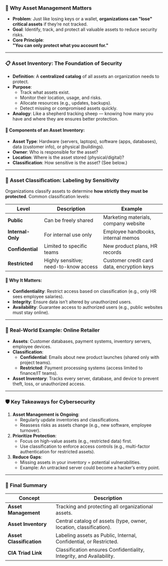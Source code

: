 ### 🧠 **Why Asset Management Matters**
- **Problem**: Just like losing keys or a wallet, **organizations can "lose" critical assets** if they’re not tracked.
- **Goal**: Identify, track, and protect all valuable assets to reduce security risks.
- **Core Principle**:  
  **"You can only protect what you account for."**

---

### 📋 **Asset Inventory: The Foundation of Security**
- **Definition**: A **centralized catalog** of all assets an organization needs to protect.
- **Purpose**:
  - Track what assets exist.
  - Monitor their location, usage, and risks.
  - Allocate resources (e.g., updates, backups).
  - Detect missing or compromised assets quickly.
- **Analogy**: Like a shepherd tracking sheep — knowing how many you have and where they are ensures better protection.

#### 🧩 Components of an Asset Inventory:
- **Asset Type**: Hardware (servers, laptops), software (apps, databases), data (customer info), or physical (buildings).
- **Owner**: Who is responsible for the asset?
- **Location**: Where is the asset stored (physical/digital)?
- **Classification**: How sensitive is the asset? (See below.)

---

### 🔐 **Asset Classification: Labeling by Sensitivity**
Organizations classify assets to determine **how strictly they must be protected**. Common classification levels:

| Level | Description | Example |
|-------|-------------|---------|
| **Public** | Can be freely shared | Marketing materials, company website |
| **Internal-Only** | For internal use only | Employee handbooks, internal memos |
| **Confidential** | Limited to specific teams | New product plans, HR records |
| **Restricted** | Highly sensitive; need-to-know access | Customer credit card data, encryption keys |

#### 🎯 Why It Matters:
- **Confidentiality**: Restrict access based on classification (e.g., only HR sees employee salaries).
- **Integrity**: Ensure data isn’t altered by unauthorized users.
- **Availability**: Guarantee access to authorized users (e.g., public websites must stay online).

---

### 🏢 **Real-World Example: Online Retailer**
- **Assets**: Customer databases, payment systems, inventory servers, employee devices.
- **Classification**:
  - **Confidential**: Emails about new product launches (shared only with project teams).
  - **Restricted**: Payment processing systems (access limited to finance/IT teams).
- **Asset Inventory**: Tracks every server, database, and device to prevent theft, loss, or unauthorized access.

---

### 🛡️ **Key Takeaways for Cybersecurity**
1. **Asset Management is Ongoing**:
   - Regularly update inventories and classifications.
   - Reassess risks as assets change (e.g., new software, employee turnover).
2. **Prioritize Protection**:
   - Focus on high-value assets (e.g., restricted data) first.
   - Use classification to enforce access controls (e.g., multi-factor authentication for restricted assets).
3. **Reduce Gaps**:
   - Missing assets in your inventory = potential vulnerabilities.
   - Example: An untracked server could become a hacker’s entry point.

---

### 📌 **Final Summary**
| Concept | Description |
|--------|-------------|
| **Asset Management** | Tracking and protecting all organizational assets. |
| **Asset Inventory** | Central catalog of assets (type, owner, location, classification). |
| **Asset Classification** | Labeling assets as Public, Internal, Confidential, or Restricted. |
| **CIA Triad Link** | Classification ensures Confidentiality, Integrity, and Availability. |

